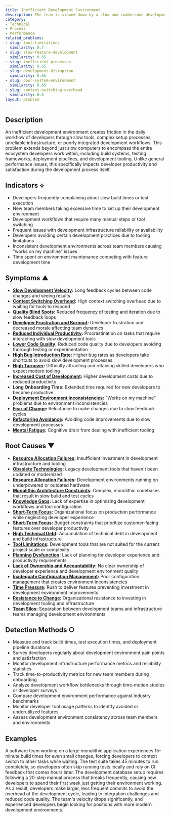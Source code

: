 ```yaml
---
title: Inefficient Development Environment
description: The team is slowed down by a slow and cumbersome development environment
category:
- Technical
- Process
- Performance
related_problems:
- slug: tool-limitations
  similarity: 0.7
- slug: slow-feature-development
  similarity: 0.65
- slug: inefficient-processes
  similarity: 0.65
- slug: development-disruption
  similarity: 0.65
- slug: poor-system-environment
  similarity: 0.65
- slug: context-switching-overhead
  similarity: 0.6
layout: problem
---
```


## Description

An inefficient development environment creates friction in the daily workflow of developers through slow tools, complex setup processes, unreliable infrastructure, or poorly integrated development workflows. This problem extends beyond just slow computers to encompass the entire ecosystem developers work within, including build systems, testing frameworks, deployment pipelines, and development tooling. Unlike general performance issues, this specifically impacts developer productivity and satisfaction during the development process itself.

## Indicators ⟡

- Developers frequently complaining about slow build times or test execution
- New team members taking excessive time to set up their development environment
- Development workflows that require many manual steps or tool switching
- Frequent issues with development infrastructure reliability or availability
- Developers avoiding certain development practices due to tooling limitations
- Inconsistent development environments across team members causing "works on my machine" issues
- Time spent on environment maintenance competing with feature development time

## Symptoms ▲

- **[Slow Development Velocity](slow-development-velocity.md):** Long feedback cycles between code changes and seeing results
- **[Context Switching Overhead](context-switching-overhead.md):** High context switching overhead due to waiting for tools to respond
- **[Quality Blind Spots](quality-blind-spots.md):** Reduced frequency of testing and iteration due to slow feedback loops
- **[Developer Frustration and Burnout](developer-frustration-and-burnout.md):** Developer frustration and decreased morale affecting team dynamics
- **[Reduced Individual Productivity](reduced-individual-productivity.md):** Procrastination on tasks that require interacting with slow development tools
- **[Lower Code Quality](lower-code-quality.md):** Reduced code quality due to developers avoiding thorough testing or experimentation
- **[High Bug Introduction Rate](high-bug-introduction-rate.md):** Higher bug rates as developers take shortcuts to avoid slow development processes
- **[High Turnover](high-turnover.md):** Difficulty attracting and retaining skilled developers who expect modern tooling
- **[Increased Cost of Development](increased-cost-of-development.md):** Higher development costs due to reduced productivity
- **Long Onboarding Time:** Extended time required for new developers to become productive
- **[Deployment Environment Inconsistencies](deployment-environment-inconsistencies.md):** "Works on my machine" problems due to environment inconsistencies
- **[Fear of Change](fear-of-change.md):** Reluctance to make changes due to slow feedback cycles
- **[Refactoring Avoidance](refactoring-avoidance.md):** Avoiding code improvements due to slow development processes
- **[Mental Fatigue](mental-fatigue.md):** Cognitive drain from dealing with inefficient tooling

## Root Causes ▼

- **[Resource Allocation Failures](resource-allocation-failures.md):** Insufficient investment in development infrastructure and tooling
- **[Obsolete Technologies](obsolete-technologies.md):** Legacy development tools that haven't been updated or modernized
- **[Resource Allocation Failures](resource-allocation-failures.md):** Development environments running on underpowered or outdated hardware
- **[Monolithic Architecture Constraints](monolithic-architecture-constraints.md):** Complex, monolithic codebases that result in slow build and test cycles
- **[Knowledge Gaps](knowledge-gaps.md):** Lack of expertise in optimizing development workflows and tool configuration
- **[Short-Term Focus](short-term-focus.md):** Organizational focus on production performance while neglecting developer experience
- **[Short-Term Focus](short-term-focus.md):** Budget constraints that prioritize customer-facing features over developer productivity
- **[High Technical Debt](high-technical-debt.md):** Accumulation of technical debt in development and build infrastructure
- **[Tool Limitations](tool-limitations.md):** Development tools that are not suited for the current project scale or complexity
- **[Planning Dysfunction](planning-dysfunction.md):** Lack of planning for developer experience and productivity requirements
- **[Lack of Ownership and Accountability](lack-of-ownership-and-accountability.md):** No clear ownership of developer experience and development environment quality
- **[Inadequate Configuration Management](inadequate-configuration-management.md):** Poor configuration management that creates environment inconsistencies
- **[Time Pressure](time-pressure.md):** Rush to deliver features preventing investment in development environment improvements
- **[Resistance to Change](resistance-to-change.md):** Organizational resistance to investing in development tooling and infrastructure
- **[Team Silos](team-silos.md):** Separation between development teams and infrastructure teams managing development environments

## Detection Methods ○

- Measure and track build times, test execution times, and deployment pipeline durations
- Survey developers regularly about development environment pain points and satisfaction
- Monitor development infrastructure performance metrics and reliability statistics
- Track time-to-productivity metrics for new team members during onboarding
- Analyze development workflow bottlenecks through time-motion studies or developer surveys
- Compare development environment performance against industry benchmarks
- Monitor developer tool usage patterns to identify avoided or underutilized features
- Assess development environment consistency across team members and environments

## Examples

A software team working on a large monolithic application experiences 15-minute build times for even small changes, forcing developers to context switch to other tasks while waiting. The test suite takes 45 minutes to run completely, so developers often skip running tests locally and rely on CI feedback that comes hours later. The development database setup requires following a 20-step manual process that breaks frequently, causing new developers to spend their first week just getting their environment working. As a result, developers make larger, less frequent commits to avoid the overhead of the development cycle, leading to integration challenges and reduced code quality. The team's velocity drops significantly, and experienced developers begin looking for positions with more modern development environments.